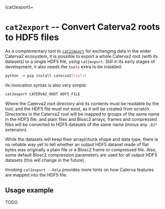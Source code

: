 (cat2export)=
# `cat2export` -- Convert Caterva2 roots to HDF5 files

As a complementary tool to [`cat2import`](cat2import) for exchanging data in the wider Caterva2 ecosystem, it is possible to export a whole Caterva2 root (with its datasets) to a single HDF5 file, using `cat2export`.  Still in its early stages of development, it also needs the `tools` extra to be installed:

```sh
python -m pip install caterva2[tools]
```

Its invocation syntax is also very simple:

```sh
cat2export CATERVA2_ROOT HDF5_FILE
```

Where the Caterva2 root directory and its contents must be readable by the tool, and the HDF5 file must not exist, as it will be created from scratch.  Directories in the Caterva2 root will be mapped to groups of the same name in the HDF5 file, and plain files and Blosc2 arrays, frames and compressed files will be converted to HDF5 datasets of the same name (minus any ``.b2*`` extension).

While the datasets will keep their array/chunk shape and data type, there is no reliable way yet to tell whether an output HDF5 dataset made of flat bytes was originally a plain file or a Blosc2 frame or compressed file.  Also, some default Blosc2 compression parameters are used for all output HDF5 datasets (this will change in the future).

Invoking `cat2export --help` provides more hints on how Caterva features are mapped into the HDF5 file.

## Usage example

TODO
